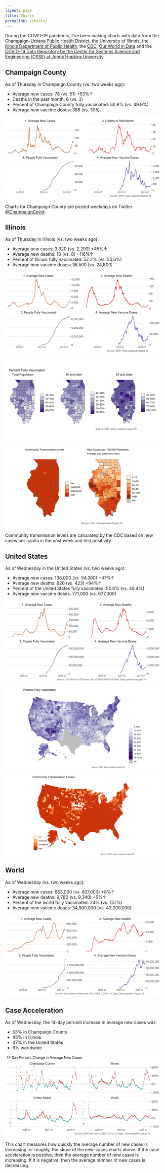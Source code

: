 ```yaml
---
layout: page
title: Charts
permalink: /charts/
---
```


During the COVID-19 pandemic, I've been making charts with data from the [Champaign-Urbana Public Health District](https://www.c-uphd.org/champaign-urbana-illinois-coronavirus-information.html), the [University of Illinois](https://go.illinois.edu/COVIDTestingData), the [Illinois Department of Public Health](http://www.dph.illinois.gov/covid19), the [CDC](https://covid.cdc.gov/covid-data-tracker/), [Our World in Data](https://github.com/owid/covid-19-data/tree/master/public/data) and the [COVID-19 Data Repository by the Center for Systems Science and Engineering (CSSE) at Johns Hopkins University](https://github.com/CSSEGISandData/COVID-19).

## Champaign County

As of Thursday in Champaign County (vs. two weeks ago):
  
  - Average new cases: 78 (vs. 51) +53%↑
  - Deaths in the past month: 6 (vs. 3)
  - Percent of Champaign County fully vaccinated: 50.9% (vs. 49.9%)
  - Average new vaccine doses: 388 (vs. 305)

![Champaign County Metrics](https://raw.githubusercontent.com/bzigterman/CUcovid/main/gh_action/Champaign_facet.png)

Charts for Champaign County are posted weekdays on Twitter [@ChampaignCovid](https://twitter.com/ChampaignCovid).

## Illinois

As of Thursday in Illinois (vs. two weeks ago):
  
  - Average new cases: 3,320 (vs. 2,290) +45%↑
  - Average new deaths: 18 (vs. 8) +116%↑
  - Percent of Illinois fully vaccinated: 52.2% (vs. 50.6%)
  - Average new vaccine doses: 36,500 (vs. 24,800)

![Illinois Metrics](https://raw.githubusercontent.com/bzigterman/CUcovid/main/gh_action/IL_facet.png)

![Illinois CDC_vax_combined map](https://raw.githubusercontent.com/bzigterman/CUcovid/main/gh_action/IL_vax_combined.png)

![IL CDC_cases_transmission_IL map](https://raw.githubusercontent.com/bzigterman/CUcovid/main/gh_action/IL_cases_transmission.png)

Community transmission levels are calculated by the CDC based on new cases per capita in the past week and test positivity.

## United States

As of Wednesday in the United States (vs. two weeks ago):
  
  - Average new cases: 138,000 (vs. 94,000) +47%↑
  - Average new deaths: 820 (vs. 423) +94%↑
  - Percent of the United States fully vaccinated: 50.6% (vs. 49.4%)
  - Average new vaccine doses: 771,000 (vs. 677,000)

![USA Metrics](https://raw.githubusercontent.com/bzigterman/CUcovid/main/gh_action/US_facet.png)

![USA fully vaccinated map](https://raw.githubusercontent.com/bzigterman/CUcovid/main/gh_action/usa_vax_total.png)

![USA transmission levels map](https://raw.githubusercontent.com/bzigterman/CUcovid/main/gh_action/usa_transmission.png)

## World

As of Wednesday (vs. two weeks ago):
  
  - Average new cases: 653,000 (vs. 607,000) +8%↑
  - Average new deaths: 9,780 (vs. 9,340) +5%↑
  - Percent of the world fully vaccinated: 24% (vs. 15.1%)
  - Average new vaccine doses: 34,900,000 (vs. 43,200,000)

![World Metrics](https://raw.githubusercontent.com/bzigterman/CUcovid/main/gh_action/world_facet.png)

## Case Acceleration

As of Wednesday, the 14-day percent increase in average new cases was:
  
  - 53% in Champaign County
  - 45% in Illinois
  - 47% in the United States
  - 8% worldwide

![Case Acceleration](https://raw.githubusercontent.com/bzigterman/CUcovid/main/gh_action/new_cases_change_facet.png)

This chart measures how quickly the average number of new cases is increasing, or roughly, the slope of the new-cases charts above. If the case acceleration is positive, then the average number of new cases is increasing. If it is negative, then the average number of new cases is decreasing. 


